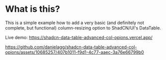 # What is this?

This is a simple example how to add a very basic (and definitely not complete, but functional) column-resizing option to ShadCN/UI's DataTable.

Live demo: https://shadcn-data-table-advanced-col-opions.vercel.app/

https://github.com/danielagg/shadcn-data-table-advanced-col-opions/assets/10685257/407b1011-f9d1-4c77-aaec-3a76e66799b0
